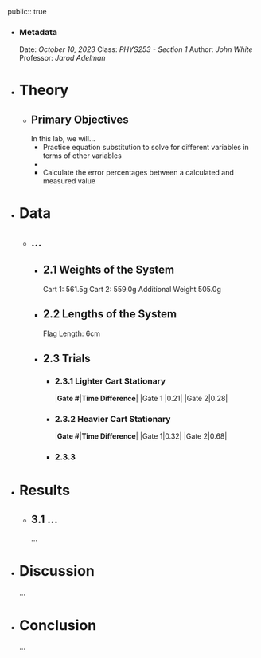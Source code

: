 public:: true

- ### Metadata
  Date: *October 10, 2023*
  Class: *PHYS253 - Section 1*
  Author: *John White*
  Professor: *Jarod Adelman*
- # Theory
	- ## Primary Objectives
	  In this lab, we will...
	  * Practice equation substitution to solve for different variables in terms of other variables
	  * 
	  * Calculate the error percentages between a calculated and measured value
- # Data
	- ## ...
		- ## 2.1 Weights of the System
		  Cart 1: 561.5g
		  Cart 2: 559.0g
		  Additional Weight 505.0g
		- ## 2.2 Lengths of the System
		  Flag Length: 6cm
		- ## 2.3 Trials
			- ### 2.3.1 Lighter Cart Stationary
			  |**Gate #**|**Time Difference**|
			  |Gate 1 |0.21|
			  |Gate 2|0.28|
			- ### 2.3.2 Heavier Cart Stationary
			  |**Gate #**|**Time Difference**|
			  |Gate 1|0.32|
			  |Gate 2|0.68|
			- ### 2.3.3
- # Results
	- ## 3.1 ...
	  ...
- # Discussion
  ...
- # Conclusion
  ...